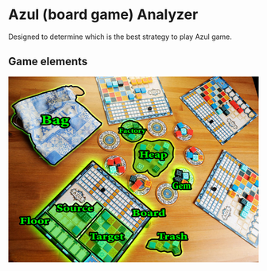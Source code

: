 # Azul (board game) Analyzer
Designed to determine which is the best strategy to play Azul game.

## Game elements
![Elements](/images/elements.png)
